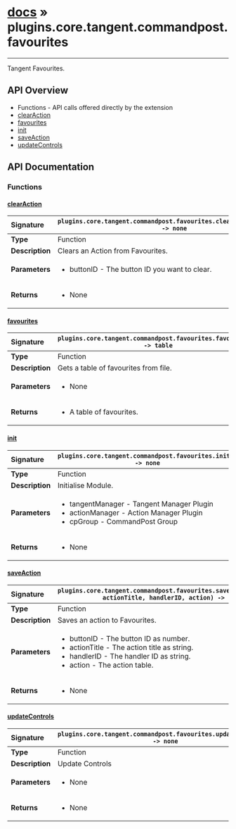 # [docs](index.md) » plugins.core.tangent.commandpost.favourites
---

Tangent Favourites.

## API Overview
* Functions - API calls offered directly by the extension
 * [clearAction](#clearaction)
 * [favourites](#favourites)
 * [init](#init)
 * [saveAction](#saveaction)
 * [updateControls](#updatecontrols)

## API Documentation

### Functions

#### [clearAction](#clearaction)
| <span style="float: left;">**Signature**</span> | <span style="float: left;">`plugins.core.tangent.commandpost.favourites.clearAction(buttonID) -> none` </span>                                                          |
| -----------------------------------------------------|---------------------------------------------------------------------------------------------------------|
| **Type**                                             | Function                                                                                         |
| **Description**                                      | Clears an Action from Favourites.                                                                                         |
| **Parameters**                                       | <ul markdown="1"><li markdown="1">buttonID - The button ID you want to clear.</li></ul> |
| **Returns**                                          | <ul markdown="1"><li markdown="1">None</li></ul>          |

#### [favourites](#favourites)
| <span style="float: left;">**Signature**</span> | <span style="float: left;">`plugins.core.tangent.commandpost.favourites.favourites() -> table` </span>                                                          |
| -----------------------------------------------------|---------------------------------------------------------------------------------------------------------|
| **Type**                                             | Function                                                                                         |
| **Description**                                      | Gets a table of favourites from file.                                                                                         |
| **Parameters**                                       | <ul markdown="1"><li markdown="1">None</li></ul> |
| **Returns**                                          | <ul markdown="1"><li markdown="1">A table of favourites.</li></ul>          |

#### [init](#init)
| <span style="float: left;">**Signature**</span> | <span style="float: left;">`plugins.core.tangent.commandpost.favourites.init() -> none` </span>                                                          |
| -----------------------------------------------------|---------------------------------------------------------------------------------------------------------|
| **Type**                                             | Function                                                                                         |
| **Description**                                      | Initialise Module.                                                                                         |
| **Parameters**                                       | <ul markdown="1"><li markdown="1">tangentManager - Tangent Manager Plugin</li><li markdown="1">actionManager - Action Manager Plugin</li><li markdown="1">cpGroup - CommandPost Group</li></ul> |
| **Returns**                                          | <ul markdown="1"><li markdown="1">None</li></ul>          |

#### [saveAction](#saveaction)
| <span style="float: left;">**Signature**</span> | <span style="float: left;">`plugins.core.tangent.commandpost.favourites.saveAction(buttonID, actionTitle, handlerID, action) -> none` </span>                                                          |
| -----------------------------------------------------|---------------------------------------------------------------------------------------------------------|
| **Type**                                             | Function                                                                                         |
| **Description**                                      | Saves an action to Favourites.                                                                                         |
| **Parameters**                                       | <ul markdown="1"><li markdown="1">buttonID - The button ID as number.</li><li markdown="1">actionTitle - The action title as string.</li><li markdown="1">handlerID - The handler ID as string.</li><li markdown="1">action - The action table.</li></ul> |
| **Returns**                                          | <ul markdown="1"><li markdown="1">None</li></ul>          |

#### [updateControls](#updatecontrols)
| <span style="float: left;">**Signature**</span> | <span style="float: left;">`plugins.core.tangent.commandpost.favourites.updateControls() -> none` </span>                                                          |
| -----------------------------------------------------|---------------------------------------------------------------------------------------------------------|
| **Type**                                             | Function                                                                                         |
| **Description**                                      | Update Controls                                                                                         |
| **Parameters**                                       | <ul markdown="1"><li markdown="1">None</li></ul> |
| **Returns**                                          | <ul markdown="1"><li markdown="1">None</li></ul>          |

